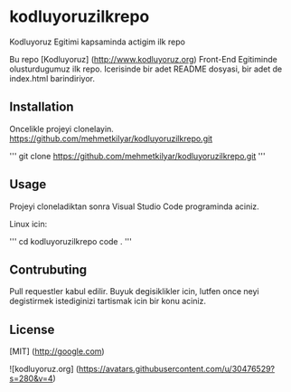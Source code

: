 # kodluyoruzilkrepo
Kodluyoruz Egitimi kapsaminda actigim ilk repo

Bu repo [Kodluyoruz] (http://www.kodluyoruz.org) Front-End Egitiminde olusturdugumuz ilk repo. Icerisinde bir adet README dosyasi, bir adet de index.html barindiriyor.

## Installation

Oncelikle projeyi clonelayin. https://github.com/mehmetkilyar/kodluyoruzilkrepo.git

'''
git clone https://github.com/mehmetkilyar/kodluyoruzilkrepo.git
'''

## Usage

Projeyi cloneladiktan sonra Visual Studio Code programinda aciniz.

Linux icin:

'''
cd kodluyoruzilkrepo
code .
'''

## Contrubuting
Pull requestler kabul edilir. Buyuk degisiklikler icin, lutfen once neyi degistirmek istediginizi tartismak icin bir konu aciniz.

## License

[MIT] (http://google.com)

![kodluyoruz.org] (https://avatars.githubusercontent.com/u/30476529?s=280&v=4)